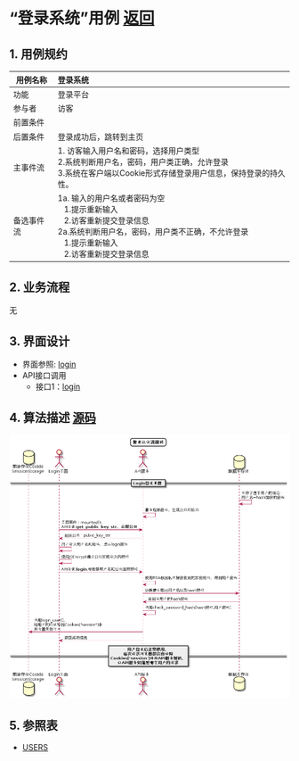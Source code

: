 # “登录系统”用例 [返回](../../README.md)

## 1. 用例规约

|用例名称|登录系统|
|-------|:-------------|
|功能|登录平台|
|参与者|访客|
|前置条件| |
|后置条件|登录成功后，跳转到主页|
|主事件流| 1. 访客输入用户名和密码，选择用户类型<br/>2.系统判断用户名，密码，用户类正确，允许登录<br/>3.系统在客户端以Cookie形式存储登录用户信息，保持登录的持久性。|
|备选事件流|1a. 输入的用户名或者密码为空 <br/>&nbsp;&nbsp; 1.提示重新输入 <br/> &nbsp;&nbsp; 2.访客重新提交登录信息 <br/>2a.系统判断用户名，密码，用户类不正确，不允许登录 <br/>&nbsp;&nbsp; 1.提示重新输入 <br/> &nbsp;&nbsp; 2.访客重新提交登录信息 |

## 2. 业务流程
无

## 3. 界面设计
- 界面参照: [login](../../image/ui/login.png)
- API接口调用
    - 接口1：[login](../../api/login.md) 

## 4. 算法描述 [源码](../hd/login.wsd)
![流程图](../../image/hd/login.png) 
    
## 5. 参照表

- [USERS](../data.md/#USERS)
